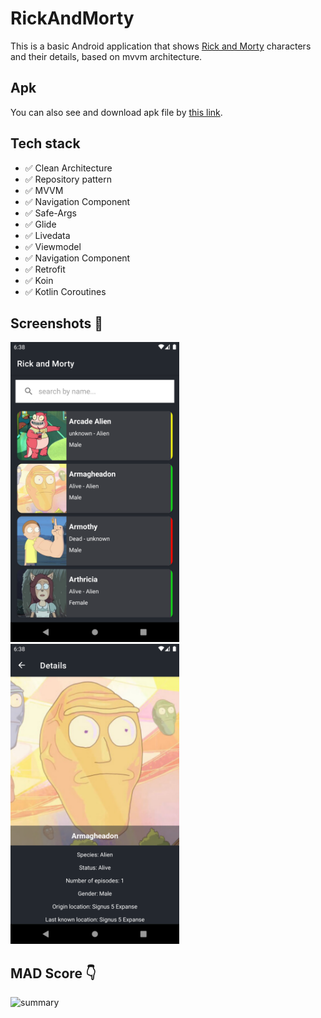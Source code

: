 # RickAndMorty
This is a basic Android application that shows [Rick and Morty](https://rickandmortyapi.com/) characters and their details, based on mvvm architecture.

## Apk 
You can also see and download apk file by [this link](https://github.com/ytam/RickAndMorty/blob/main/rickandmorty.apk).


## Tech stack
* ✅ Clean Architecture
* ✅ Repository pattern
* ✅ MVVM
* ✅ Navigation Component
* ✅ Safe-Args
* ✅ Glide
* ✅ Livedata
* ✅ Viewmodel
* ✅ Navigation Component
* ✅ Retrofit
* ✅ Koin
* ✅ Kotlin Coroutines


## Screenshots 📱
 <p align="left">
  <img src="./Screenshoots/Screenshot_list.png" width="270" alt="Character List">
  <img src="./Screenshoots/Screenshot_detail.png" width="270" alt="Character detail">
</p>



## MAD Score 👇
![summary](https://github.com/ytam/RickAndMorty/blob/main/mad_scorecard.png)

